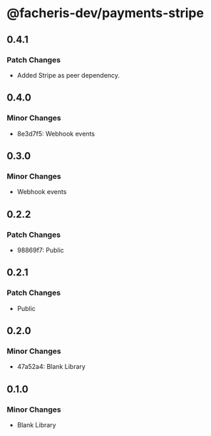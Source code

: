 # @facheris-dev/payments-stripe

## 0.4.1

### Patch Changes

- Added Stripe as peer dependency.

## 0.4.0

### Minor Changes

- 8e3d7f5: Webhook events

## 0.3.0

### Minor Changes

- Webhook events

## 0.2.2

### Patch Changes

- 98869f7: Public

## 0.2.1

### Patch Changes

- Public

## 0.2.0

### Minor Changes

- 47a52a4: Blank Library

## 0.1.0

### Minor Changes

- Blank Library
